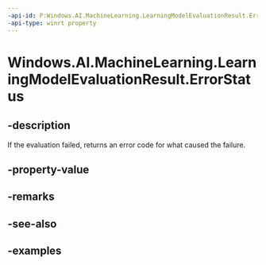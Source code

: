 ```yaml
---
-api-id: P:Windows.AI.MachineLearning.LearningModelEvaluationResult.ErrorStatus
-api-type: winrt property
---
```


<!-- Property syntax.
public int ErrorStatus { get; }
-->

# Windows.AI.MachineLearning.LearningModelEvaluationResult.ErrorStatus

## -description
If the evaluation failed, returns an error code for what caused the failure.
## -property-value

## -remarks

## -see-also

## -examples
